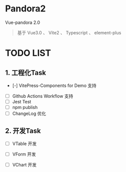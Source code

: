 # Pandora2

Vue-pandora 2.0 
> 基于 Vue3.0 、 Vite2 、 Typescript 、 element-plus

# TODO LIST

## 1. 工程化Task 
- [-] VitePress-Components for Demo 支持 
- [ ] Github Actions Workflow 支持
- [ ] Jest Test 
- [ ] npm publish
- [ ] ChangeLog 优化

## 2. 开发Task
- [ ] VTable 开发
- [ ] VForm 开发
- [ ] VChart 开发


